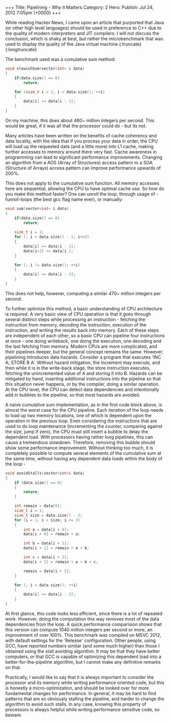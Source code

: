 +++
Title: Pipelining - Why it Matters
Category: 2
Hero: 
Publish:  Jul 24, 2012 7:05pm (+0000) 
+++

While reading Hacker News, I came upon an article that purported that Java (or other high level languages) should be used in preference to C++ due to the quality of modern interpreters and JIT compilers. I will not discuss the conclusion, which is shaky at best, but rather the microbenchmark that was used to display the quality of the Java virtual machine.{:truncate}{:longtruncate}

The benchmark used was a cumulative sum method:

```cpp
void slowishSum(vector<int> & data) 
{
    if(data.size() == 0) 
        return;

    for (size_t i = 1; i < data.size(); ++i) 
    {
        data[i] += data[i - 1];
    }
}
```

On my machine, this does about 460~ million integers per second. This would be great, if it was all that the processor could do - but its not.

Many articles have been written on the benefits of cache coherency and data locality, with the idea that if you process your data in order, the CPU will load up the requested data (and a little more) into L1 cache, making further accesses to memory around there very fast. Cache awareness in programming can lead to significant performance improvements. Changing an algorithm from a AOS (Array of Structures) access pattern to a SOA (Structure of Arrays) access pattern can improve performance upwards of 200%. 

This does not apply to the cumulative sum function. All memory accesses here are sequential, allowing the CPU to have optimal cache use. So how do you make this method faster? One can unroll the loop, through usage of -funroll-loops (the best gcc flag name ever), or manually: 

```cpp
void sum(vector<int> & data) 
{
    if(data.size() == 0) 
        return;
 
    size_t i = 1;
    for (; i < data.size() - 1; i+=2) 
    {
        data[i] += data[i - 1];
        data[i+1] += data[i ];
    }

    for (; i != data.size(); ++i) 
    {
        data[i] += data[i - 1];
    }
}
```

This does not help, however, computing a similar 470~ million integers per second.

To further optimize this method, a basic understanding of CPU architecture is required. A very basic view of CPU operation is that it goes through several distinct steps while processing an instruction - fetching the instruction from memory, decoding the instruction, execution of the instruction, and writing the results back into memory. Each of these steps are independent of each other, so a basic CPU can pipeline four instructions at once - one doing writeback, one doing the execution, one decoding and the last fetching from memory. Modern CPUs are more complicated, and their pipelines deeper, but the general concept remains the same. However, pipelining introduces data hazards. Consider a program that executes 'INC A; STORE B A'. Without hazard mitigation, the increment may execute, and then while it is in the write-back stage, the store instruction executes, fetching the unincremented value of A and storing it into B. Hazards can be mitigated by hand, inserting additional instructions into the pipeline so that this situation never happens, or by the compiler, doing a similar operation. At the CPU level, the CPU can detect data dependencies and intentionally add in bubbles to the pipeline, so that most hazards are avoided.

A naive cumulative sum implementation, as in the first code block above, is almost the worst case for the CPU pipeline. Each iteration of the loop needs to load up two memory locations, one of which is dependent upon the operation in the previous loop. Even 
considering the instructions that are used to do loop maintenance (incrementing the counter, comparing against the size, jump if zero), the CPU must still insert a bubble to delay the dependent load. With processors having rather long pipelines, this can cause a tremendous slowdown. Therefore, removing this bubble should show some performance improvement. Without thinking too much, it is completely possible to compute several elements of the cumulative sum at the same time, without having any dependent data loads within the body of the loop - 

```cpp
void avoidStalls(vector<int>& data)
{
	if (data.size() == 0) 
	{
		return;
	}

	int remain = data[0];
	size_t i = 1;
	size_t size = data.size() - 2;
	for (i = 1; i < size; i += 3) 
	{
		int a = data[i + 0];
		data[i + 0] = remain + a;

		int b = data[i + 1];
		data[i + 1] = remain + a + b;

		int c = data[i + 2];
		data[i + 2] = remain + a + b + c;

		remain = data[i + 2];
	}

	for (; i < data.size(); ++i) 
	{
		data[i] += data[i - 1];
	}
}
```

At first glance, this code looks less efficient, since there is a lot of repeated work. However, doing the computation this way removes most of the data dependencies from the loop. A quick performance comparision shows that this version can compute 1040 million integers per second or more, an improvement of over 100%. This benchmark was compiled on MSVC 2012, with default settings for the 'Release' configuration. Other people, using GCC, have reported numbers similar (and some much higher) than those I obtained using the stall avoiding algorithm. It may be that they have better computers, or that GCC is capable of optimizing this dependent load into a better-for-the-pipeline algorithm, but I cannot make any definitive remarks on that.

Practically, I would like to say that it is always important to consider the processor and its memory while writing performance oriented code, but this is honestly a micro-optimization, and should be looked over for more fundamental changes for performance. In general, it may be hard to find patterns that are so obviously stalling the pipeline, and harder to change the algorithm to avoid such stalls. In any case, knowing this property of processors is always helpful while writing performance sensitive code, so beware.
